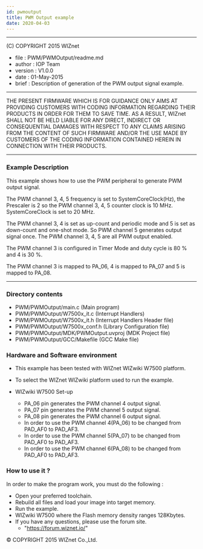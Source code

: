 ```yaml
---
id: pwmoutput
title: PWM Output example
date: 2020-04-03
---
```


******************************************************************************
(C) COPYRIGHT 2015 WIZnet

  * file    : PWM/PWMOutput/readme.md
  * author  : IOP Team
  * version : V1.0.0
  * date    : 01-May-2015
  * brief   : Description of generation of the PWM output signal example.
******************************************************************************
THE PRESENT FIRMWARE WHICH IS FOR GUIDANCE ONLY AIMS AT PROVIDING CUSTOMERS
WITH CODING INFORMATION REGARDING THEIR PRODUCTS IN ORDER FOR THEM TO SAVE
TIME. AS A RESULT, WIZnet SHALL NOT BE HELD LIABLE FOR ANY
DIRECT, INDIRECT OR CONSEQUENTIAL DAMAGES WITH RESPECT TO ANY CLAIMS ARISING
FROM THE CONTENT OF SUCH FIRMWARE AND/OR THE USE MADE BY CUSTOMERS OF THE
CODING INFORMATION CONTAINED HEREIN IN CONNECTION WITH THEIR PRODUCTS.
******************************************************************************

### Example Description 

This example shows how to use the PWM peripheral to generate PWM output signal.

The PWM channel 3, 4, 5 frequency is set to SystemCoreClock(Hz), the Prescaler is 2 
so the PWM channel 3, 4, 5 counter clock is 10 MHz. SystemCoreClock is set to 20 MHz.

The PWM channel 3, 4 is set as up-count and periodic mode and 5 is set as down-count and one-shot mode. So PWM channel 5 generates output signal once. The PWM channel 3, 4, 5 are all PWM output enabled.

The PWM channel 3 is configured in Timer Mode and duty cycle is 80 % and 4 is 30 %.

The PWM channel 3 is mapped to PA_06, 4 is mapped to PA_07 and 5 is mapped to PA_08.

------------------------------------------------------------------------------------
### Directory contents 

  - PWM/PWMOutput/main.c                  (Main program) 
  - PWM/PWMOutput/W7500x_it.c             (Interrupt Handlers)
  - PWM/PWMOutput/W7500x_it.h             (Interrupt Handlers Header file)
  - PWM/PWMOutput/W7500x_conf.h           (Library Configuration file)
  - PWM/PWMOutput/MDK/PWMOutput.uvproj    (MDK Project file)
  - PWM/PWMOutput/GCC/Makefile            (GCC Make file)
  
### Hardware and Software environment 

  - This example has been tested with WIZnet WIZwiki W7500 platform.
  - To select the WIZnet WIZwiki platform used to run the example.
  
  - WIZwiki W7500 Set-up
    - PA_06 pin generates the PWM channel 4 output signal.
    - PA_07 pin generates the PWM channel 5 output signal.
    - PA_08 pin generates the PWM channel 6 output signal.    
    - In order to use the PWM channel 4(PA_06) to be changed from PAD_AF0 to PAD_AF3.
    - In order to use the PWM channel 5(PA_07) to be changed from PAD_AF0 to PAD_AF3.
    - In order to use the PWM channel 6(PA_08) to be changed from PAD_AF0 to PAD_AF3.    
  
### How to use it ? 

In order to make the program work, you must do the following :

 - Open your preferred toolchain.
 - Rebuild all files and load your image into target memory.
 - Run the example.
 - WIZwiki W7500 where the Flash memory density ranges 128Kbytes.
 - If you have any questions, please use the forum site.
   - "https://forum.wiznet.io/"

 
 &copy; COPYRIGHT 2015 WIZnet Co.,Ltd.
